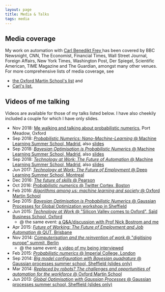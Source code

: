 ```yaml
---
layout: page
title: Media & Talks
tags: media
---
```


## Media coverage

My work on automation with [Carl Benedikt Frey ](http://carlbenediktfrey.com) has been covered by BBC Newsnight, CNN, The Economist, Financial Times, Wall Street Journal, Foreign Affairs, New York Times, Washington Post, Der Spiegel, Scientific American, TIME Magazine and The Guardian, amongst many other venues. For more comprehensive lists of media coverage, see

* [the Oxford Martin School's list](http://www.oxfordmartin.ox.ac.uk/people/647) and 
* [Carl's list.](https://www.carlbenediktfrey.com/media-press)

## Videos of me talking

Videos are available for those of my talks listed below. I have also cheekily included a couple for which I have only slides. 

* Nov 2018: [Me walking and talking about probabilistic numerics](https://www.youtube.com/watch?v=__XPG6Gsi1w), Port Meadow, Oxford
* Sep 2018: [*Probabilistic Numerics: Nano-Machine-Learning* @ Machine Learning Summer School, Madrid](https://youtu.be/kltgG6ILRm0), also [slides](https://github.com/danielhernandezlobato/MLSS2018_Madrid/blob/master/osborne1.pdf?raw=true)
* Sep 2018: [*Bayesian Optimisation is Probabilistic Numerics* @ Machine Learning Summer School, Madrid](https://youtu.be/7-UvD3YP61k), also [slides](https://github.com/danielhernandezlobato/MLSS2018_Madrid/blob/master/osborne2.pdf?raw=true)
* Sep 2018: [*Technology at Work: The Future of Automation* @ Machine Learning Summer School, Madrid](https://youtu.be/6hU_O-WUcbg), also [slides](https://github.com/danielhernandezlobato/MLSS2018_Madrid/blob/master/osborne3.pdf?raw=true)
* Jun 2017: [*Technology at Work: The Future of Employment* @ Deep Learning Summer School, Montreal](https://www.youtube.com/watch?v=-eQNObP6QrQ)
* Dec 2016: [*The future of skills* @ Pearson](https://www.youtube.com/watch?v=QZuRElgvWwA)
* Oct 2016: [*Probabilistic numerics* @ Twitter Cortex, Boston](https://www.periscope.tv/w/1dRKZRvZpyrKB)
* Feb 2016: [*Algorithms among us: machine learning and society* @ Oxford Martin School](http://www.oxfordmartin.ox.ac.uk/videos/view/541)
* Sep 2015: [*Bayesian Optimisation is Probabilistic Numerics* @ Gaussian Processes for Global Optimization workshop in Sheffield](https://www.youtube.com/watch?v=MNcl_DIq5vM)
* Jun 2015: [*Technology at Work* @ "Silicon Valley comes to Oxford", Saïd Business School, Oxford](https://www.youtube.com/watch?v=DocR4IZzBzU)
    - @ the same event: [a Q&A/discussion with Prof Nick Bostrom and me](https://www.youtube.com/watch?v=-nGNZq0fbv8)  
* Apr 2015: [*Future of Working: The Future of Employment and Job Automation* @ QUT, Brisbane](https://www.youtube.com/watch?v=uW9H2icp8BE&t=1s)
* Nov 2014: [*Computerisation and the reinvention of work* @ "digitising europe" summit, Berlin](https://www.youtube.com/watch?v=61JyvmQXpww)
    - @ the same event: [a video of my being interviewed](https://www.youtube.com/watch?v=U3xcFLmankg)
* Feb 2015: [*Probabilistic numerics* @ Imperial College, London](http://panopto.imperial.ac.uk/Panopto/Pages/Viewer.aspx?id=9ca7b787-7310-469d-a47c-deaac7ca313f)
* Sep 2014: [*Big model configuration with Bayesian quadrature* @ Gaussian processes summer school, Sheffield (slides only)](http://ml.dcs.shef.ac.uk/gpss/gpss14/)
* Mar 2014: [*Replaced by robots? The challenges and opportunities of automation for the workforce* @ Oxford Martin School](http://www.oxfordmartin.ox.ac.uk/videos/view/375)
* Jun 2013: [*Global Optimisation with Gaussian Processes* @ Gaussian processes summer school, Sheffield (slides only)](http://ml.dcs.shef.ac.uk/gpss/gpss13/)

